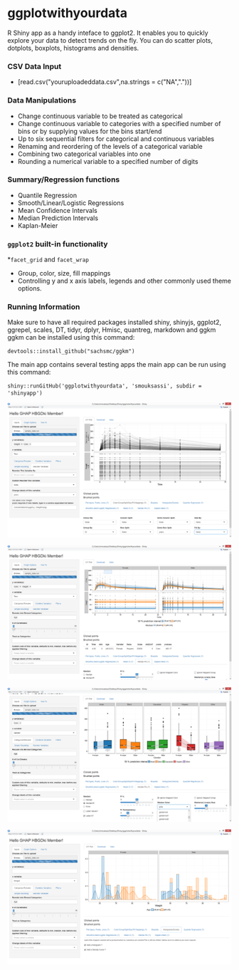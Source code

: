 ggplotwithyourdata
========
R Shiny app as a handy inteface to ggplot2. It enables you to quickly explore your data to detect trends on the fly. You can do scatter plots, dotplots, boxplots, histograms and densities.

### CSV Data Input 
* [read.csv("youruploadeddata.csv",na.strings = c("NA","."))]

### Data Manipulations 
* Change continuous variable to be treated as categorical 
* Change continuous variable to categories with a specified number of bins or by supplying values for the bins start/end
* Up to six sequential filters for categorical and continuous variables
* Renaming and reordering of the levels of a categorical variable
* Combining two categorical variables into one
* Rounding a numerical variable to a specified number of digits

### Summary/Regression functions 
* Quantile Regression 
* Smooth/Linear/Logistic Regressions
* Mean Confidence Intervals
* Median Prediction Intervals
* Kaplan-Meier

### `ggplot2` built-in functionality
*`facet_grid` and `facet_wrap`
* Group, color, size, fill mappings
* Controlling y and x axis labels, legends and other commonly used theme options.

### Running Information
Make sure to have all required packages installed
shiny, shinyjs, ggplot2, ggrepel, scales, DT, tidyr, dplyr, Hmisc, quantreg, markdown and ggkm
ggkm can be installed using this command:
```
devtools::install_github("sachsmc/ggkm")
```
The main app contains several testing apps the main app can be run using this command:
```
shiny::runGitHub('ggplotwithyourdata', 'smouksassi', subdir = 'shinyapp')
```

![Example use case 1 with the included sample_df.csv.](img/snapshot.png)

![Example use case 2 with the included sample_df.csv.](img/snapshot2.png)

![Example use case 3 with the included sample_df.csv.](img/snapshot3.png)

![Example use case 4 with the included sample_df.csv.](img/snapshot4.png)

